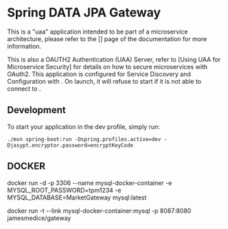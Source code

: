 # Spring DATA JPA Gateway 

This is a "uaa" application intended to be part of a microservice architecture, please refer to the [] page of the documentation for more information.

This is also a OAUTH2 Authentication (UAA) Server, refer to [Using UAA for Microservice Security] for details on how to secure microservices with OAuth2.
This application is configured for Service Discovery and Configuration with . On launch, it will refuse to start if it is not able to connect to .

## Development

To start your application in the dev profile, simply run:

    ./mvn spring-boot:run -Dspring.profiles.active=dev -Djasypt.encryptor.password=encryptKeyCode

 
## DOCKER


docker run -d -p 3306 --name mysql-docker-container -e MYSQL_ROOT_PASSWORD=tpm1234 -e MYSQL_DATABASE=MarketGateway mysql:latest

docker run -t  --link mysql-docker-container:mysql -p 8087:8080 jamesmedice/gateway